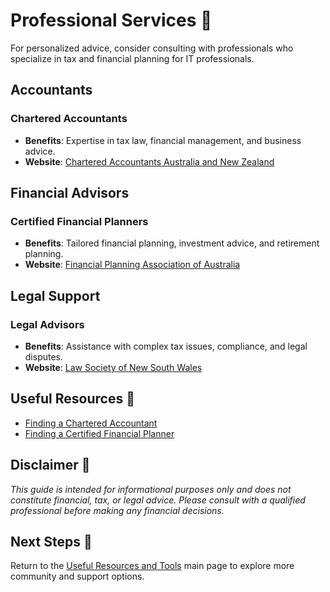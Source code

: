 # Professional Services 📑

For personalized advice, consider consulting with professionals who specialize in tax and financial planning for IT professionals.

## Accountants

### Chartered Accountants

- **Benefits**: Expertise in tax law, financial management, and business advice.
- **Website**: [Chartered Accountants Australia and New Zealand](https://www.charteredaccountantsanz.com/)

## Financial Advisors

### Certified Financial Planners

- **Benefits**: Tailored financial planning, investment advice, and retirement planning.
- **Website**: [Financial Planning Association of Australia](https://fpa.com.au/)

## Legal Support

### Legal Advisors

- **Benefits**: Assistance with complex tax issues, compliance, and legal disputes.
- **Website**: [Law Society of New South Wales](https://www.lawsociety.com.au/)

## Useful Resources 🔗

- [Finding a Chartered Accountant](https://www.charteredaccountantsanz.com/)
- [Finding a Certified Financial Planner](https://fpa.com.au/)

## Disclaimer 🚨

*This guide is intended for informational purposes only and does not constitute financial, tax, or legal advice. Please consult with a qualified professional before making any financial decisions.*

## Next Steps 🚀

Return to the [Useful Resources and Tools](resources-and-tools.md) main page to explore more community and support options.
